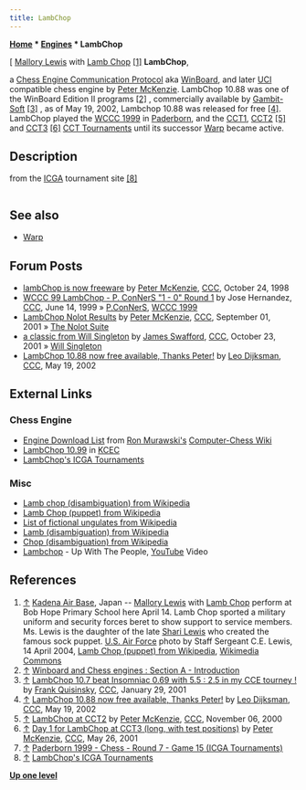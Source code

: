 ```yaml
---
title: LambChop
---
```

**[Home](Home "Home") \* [Engines](Engines "Engines") \* LambChop**



[ [Mallory Lewis](https://en.wikipedia.org/wiki/Mallory_Lewis) with [Lamb Chop](https://en.wikipedia.org/wiki/Lamb_Chop_%28puppet%29) <a id="cite-note-1" href="#cite-ref-1">[1]</a>
**LambChop**,  

a [Chess Engine Communication Protocol](Chess_Engine_Communication_Protocol "Chess Engine Communication Protocol") aka [WinBoard](WinBoard "WinBoard"), and later [UCI](UCI "UCI") compatible chess engine by [Peter McKenzie](Peter_McKenzie "Peter McKenzie"). 
LambChop 10.88 was one of the WinBoard Edition II programs <a id="cite-note-2" href="#cite-ref-2">[2]</a> , commercially available by [Gambit-Soft](index.php?title=Gambit-Soft&action=edit&redlink=1 "Gambit-Soft (page does not exist)") <a id="cite-note-3" href="#cite-ref-3">[3]</a> , as of May 19, 2002, Lambchop 10.88 was released for free <a id="cite-note-4" href="#cite-ref-4">[4]</a>. LambChop played the [WCCC 1999](WCCC_1999 "WCCC 1999") in [Paderborn](https://en.wikipedia.org/wiki/Paderborn), and the [CCT1](CCT1 "CCT1"), [CCT2](CCT2 "CCT2") <a id="cite-note-5" href="#cite-ref-5">[5]</a> and [CCT3](CCT3 "CCT3") <a id="cite-note-6" href="#cite-ref-6">[6]</a> [CCT Tournaments](CCT_Tournaments "CCT Tournaments") until its successor [Warp](Warp "Warp") became active. 



## Description


from the [ICGA](ICGA "ICGA") tournament site <a id="cite-note-8" href="#cite-ref-8">[8]</a>




```C++LambChop is a conventional chess program based around [alpha beta](Alpha-Beta "Alpha-Beta") searching and [iterative deepening](Iterative_Deepening "Iterative Deepening"), plus the standard tricks such as [hash tables](Transposition_Table "Transposition Table"), [quiescence search](Quiescence_Search "Quiescence Search"), search [extensions](Extensions "Extensions") etc. LambChop can be grouped with those programs that use a combination of [recursive](Recursion "Recursion") [nullmove pruning](Null_Move_Pruning "Null Move Pruning") and full endpoint [evaluation](Evaluation "Evaluation"). Extensive use is made of [square control](Square_Control "Square Control") and [mobility](Mobility "Mobility") throughout the program which contributes to an active playing style. The overall design philosophy is focused on the accurate processing of each node as opposed to emphasizing a high [NPS](Nodes_per_Second "Nodes per Second") rate. 

```

## See also


* [Warp](Warp "Warp")


## Forum Posts


* [lambChop is now freeware](https://www.stmintz.com/ccc/index.php?id=30435) by [Peter McKenzie](Peter_McKenzie "Peter McKenzie"), [CCC](CCC "CCC"), October 24, 1998
* [WCCC 99 LambChop - P. ConNerS "1 - 0" Round 1](https://www.stmintz.com/ccc/index.php?id=55675) by Jose Hernandez, [CCC](CCC "CCC"), June 14, 1999 » [P.ConNerS](P.ConNerS "P.ConNerS"), [WCCC 1999](WCCC_1999 "WCCC 1999")
* [LambChop Nolot Results](https://www.stmintz.com/ccc/index.php?id=186795) by [Peter McKenzie](Peter_McKenzie "Peter McKenzie"), [CCC](CCC "CCC"), September 01, 2001 » [The Nolot Suite](The_Nolot_Suite "The Nolot Suite")
* [a classic from Will Singleton](https://www.stmintz.com/ccc/index.php?id=193995) by [James Swafford](James_Swafford "James Swafford"), [CCC](CCC "CCC"), October 23, 2001 » [Will Singleton](Will_Singleton "Will Singleton")
* [LambChop 10.88 now free available, Thanks Peter!](https://www.stmintz.com/ccc/index.php?id=230312) by [Leo Dijksman](Leo_Dijksman "Leo Dijksman"), [CCC](CCC "CCC"), May 19, 2002


## External Links


### Chess Engine


* [Engine Download List](http://www.computer-chess.org/doku.php?id=computer_chess:wiki:download:engine_download_list) from [Ron Murawski's](Ron_Murawski "Ron Murawski") [Computer-Chess Wiki](http://computer-chess.org/doku.php?id=home)
* [LambChop 10.99](http://kirill-kryukov.com/chess/kcec/cgi/engine_details.cgi?print=Details&eng=LambChop%2010.99#LambChop_10_99) in [KCEC](KCEC "KCEC")
* [LambChop's ICGA Tournaments](https://www.game-ai-forum.org/icga-tournaments/program.php?id=90)


### Misc


* [Lamb chop (disambiguation) from Wikipedia](https://en.wikipedia.org/wiki/Lamb_chop)
* [Lamb Chop (puppet) from Wikipedia](https://en.wikipedia.org/wiki/Lamb_Chop_%28puppet%29)
* [List of fictional ungulates from Wikipedia](https://en.wikipedia.org/wiki/List_of_fictional_ungulates)
* [Lamb (disambiguation) from Wikipedia](https://en.wikipedia.org/wiki/Lamb)
* [Chop (disambiguation) from Wikipedia](https://en.wikipedia.org/wiki/Chop)
* [Lambchop](https://en.wikipedia.org/wiki/Lambchop_%28band%29) - Up With The People, [YouTube](https://en.wikipedia.org/wiki/YouTube) Video


 
## References


1. <a id="cite-ref-1" href="#cite-note-1">↑</a> [Kadena Air Base](https://en.wikipedia.org/wiki/Kadena_Air_Base), Japan -- [Mallory Lewis](https://en.wikipedia.org/wiki/Mallory_Lewis) with [Lamb Chop](https://en.wikipedia.org/wiki/Lamb_Chop_%28puppet%29) perform at Bob Hope Primary School here April 14. Lamb Chop sported a military uniform and security forces beret to show support to service members. Ms. Lewis is the daughter of the late [Shari Lewis](https://en.wikipedia.org/wiki/Shari_Lewis) who created the famous sock puppet. [U.S. Air Force](https://en.wikipedia.org/wiki/United_States_Air_Force) photo by Staff Sergeant C.E. Lewis, 14 April 2004, [Lamb Chop (puppet) from Wikipedia](https://en.wikipedia.org/wiki/Lamb_Chop_%28puppet%29), [Wikimedia Commons](https://en.wikipedia.org/wiki/Wikimedia_Commons)
2. <a id="cite-ref-2" href="#cite-note-2">↑</a> [Winboard and Chess engines : Section A - Introduction](http://www.horizonchess.com/FAQ/Winboard/Winboard1.html)
3. <a id="cite-ref-3" href="#cite-note-3">↑</a> [LambChop 10.7 beat Insomniac 0.69 with 5.5 : 2.5 in my CCE tourney !](https://www.stmintz.com/ccc/index.php?id=152500) by [Frank Quisinsky](Frank_Quisinsky "Frank Quisinsky"), [CCC](CCC "CCC"), January 29, 2001
4. <a id="cite-ref-4" href="#cite-note-4">↑</a> [LambChop 10.88 now free available, Thanks Peter!](https://www.stmintz.com/ccc/index.php?id=230312) by [Leo Dijksman](Leo_Dijksman "Leo Dijksman"), [CCC](CCC "CCC"), May 19, 2002
5. <a id="cite-ref-5" href="#cite-note-5">↑</a> [LambChop at CCT2](https://www.stmintz.com/ccc/index.php?id=136896) by [Peter McKenzie](Peter_McKenzie "Peter McKenzie"), [CCC](CCC "CCC"), November 06, 2000
6. <a id="cite-ref-6" href="#cite-note-6">↑</a> [Day 1 for LambChop at CCT3 (long, with test positions)](https://www.stmintz.com/ccc/index.php?id=171889) by [Peter McKenzie](Peter_McKenzie "Peter McKenzie"), [CCC](CCC "CCC"), May 26, 2001
7. <a id="cite-ref-7" href="#cite-note-7">↑</a> [Paderborn 1999 - Chess - Round 7 - Game 15 (ICGA Tournaments)](https://www.game-ai-forum.org/icga-tournaments/round.php?tournament=8&round=7&id=15)
8. <a id="cite-ref-8" href="#cite-note-8">↑</a> [LambChop's ICGA Tournaments](https://www.game-ai-forum.org/icga-tournaments/program.php?id=90)

**[Up one level](Engines "Engines")**







 
